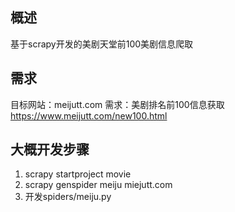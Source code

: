 ## 概述
基于scrapy开发的美剧天堂前100美剧信息爬取
## 需求
目标网站：meijutt.com
需求：美剧排名前100信息获取 https://www.meijutt.com/new100.html
## 大概开发步骤
1. scrapy startproject movie
2. scrapy genspider meiju miejutt.com
3. 开发spiders/meiju.py 